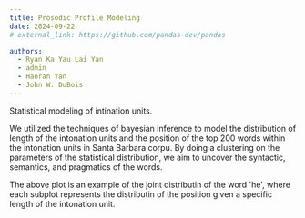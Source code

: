 ```yaml
---
title: Prosodic Profile Modeling
date: 2024-09-22
# external_link: https://github.com/pandas-dev/pandas

authors:
  - Ryan Ka Yau Lai Yan
  - admin
  - Haoran Yan
  - John W. DuBois
---
```


Statistical modeling of intination units. 

<!--more-->
We utilized the techniques of bayesian inference to model the distribution of length of the intonation units and the position of the top 200 words within the intonation units in Santa Barbara corpu. By doing a clustering on the parameters of the statistical distribution, we aim to uncover the syntactic, semantics, and pragmatics of the words. 

The above plot is an example of the joint distributin of the word 'he', where each subplot represents the distributin of the position given a specific length of the intonation unit. 
